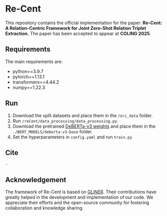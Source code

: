 # Re-Cent

This repository contains the official implementation for the paper: **Re-Cent: A Relation-Centric Framework for Joint Zero-Shot Relation Triplet Extraction.** The paper has been accepted to appear at **COLING 2025**.

## Requirements

The main requirements are:

- python==3.9.7
- pytorch==1.13.1
- transformers==4.44.2
- numpy==1.22.3

## Run

1. Download the split datasets and place them in the `/ori_data` folder.
2. Run `/reCent/data_processing/data_processing.py`.
3. Download the pretrained [DeBERTa-v3 weights](https://huggingface.co/microsoft/deberta-v3-base) and place them in the `./BERT_MODELS/deberta-v3-base` folder.
4. Set the hyperparameters in `config.yaml` and run `train.py`

## Cite

```
-
```



## Acknowledgement

The framework of Re-Cent is based on [GLiNER](https://github.com/urchade/GLiNER). Their contributions have greatly helped in the development and implementation of our code. We appreciate their efforts and the open-source community for fostering collaboration and knowledge sharing.
